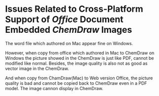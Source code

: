 # Issues Related to Cross-Platform Support of *Office* Document Embedded *ChemDraw* Images

The word file which authored on Mac appear fine on Windows.

However, when copy from office which authored in Mac to ChemDraw on Windows the picture showed in the ChemDraw is just like PDF, cannot be modified like normal. Besides, the image quality is also not as good as vector image in the ChemDraw.

And when copy from ChamDraw(Mac) to Web version Office, the picture quality is bad and cannot be copied back to ChemDraw even in a PDF model. The image cannon display in ChemDraw.